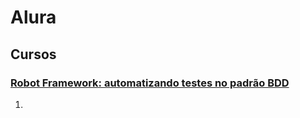 # Alura
## Cursos

### [Robot Framework: automatizando testes no padrão BDD](https://cursos.alura.com.br/course/robot-framework-testes-padrao-bdd)
1. 
